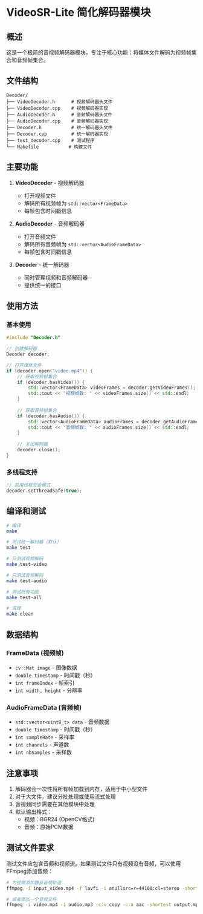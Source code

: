 # VideoSR-Lite 简化解码器模块

## 概述

这是一个极简的音视频解码器模块，专注于核心功能：将媒体文件解码为视频帧集合和音频帧集合。

## 文件结构

```
Decoder/
├── VideoDecoder.h      # 视频解码器头文件
├── VideoDecoder.cpp    # 视频解码器实现
├── AudioDecoder.h      # 音频解码器头文件  
├── AudioDecoder.cpp    # 音频解码器实现
├── Decoder.h           # 统一解码器头文件
├── Decoder.cpp         # 统一解码器实现
├── test_decoder.cpp    # 测试程序
└── Makefile           # 构建文件
```

## 主要功能

1. **VideoDecoder** - 视频解码器
   - 打开视频文件
   - 解码所有视频帧为 `std::vector<FrameData>`
   - 每帧包含时间戳信息

2. **AudioDecoder** - 音频解码器
   - 打开音频文件
   - 解码所有音频帧为 `std::vector<AudioFrameData>`
   - 每帧包含时间戳信息

3. **Decoder** - 统一解码器
   - 同时管理视频和音频解码器
   - 提供统一的接口

## 使用方法

### 基本使用

```cpp
#include "Decoder.h"

// 创建解码器
Decoder decoder;

// 打开媒体文件
if (decoder.open("video.mp4")) {
    // 获取视频帧集合
    if (decoder.hasVideo()) {
        std::vector<FrameData> videoFrames = decoder.getVideoFrames();
        std::cout << "视频帧数: " << videoFrames.size() << std::endl;
    }
    
    // 获取音频帧集合
    if (decoder.hasAudio()) {
        std::vector<AudioFrameData> audioFrames = decoder.getAudioFrames();
        std::cout << "音频帧数: " << audioFrames.size() << std::endl;
    }
    
    // 关闭解码器
    decoder.close();
}
```

### 多线程支持

```cpp
// 启用线程安全模式
decoder.setThreadSafe(true);
```

## 编译和测试

```bash
# 编译
make

# 测试统一解码器（默认）
make test

# 只测试视频解码
make test-video

# 只测试音频解码
make test-audio

# 测试所有功能
make test-all

# 清理
make clean
```

## 数据结构

### FrameData (视频帧)
- `cv::Mat image` - 图像数据
- `double timestamp` - 时间戳（秒）
- `int frameIndex` - 帧索引
- `int width, height` - 分辨率

### AudioFrameData (音频帧)
- `std::vector<uint8_t> data` - 音频数据
- `double timestamp` - 时间戳（秒）
- `int sampleRate` - 采样率
- `int channels` - 声道数
- `int nbSamples` - 采样数

## 注意事项

1. 解码器会一次性将所有帧加载到内存，适用于中小型文件
2. 对于大文件，建议分批处理或使用流式处理
3. 音视频同步需要在其他模块中处理
4. 默认输出格式：
   - 视频：BGR24 (OpenCV格式)
   - 音频：原始PCM数据

## 测试文件要求

测试文件应包含音频和视频流。如果测试文件只有视频没有音频，可以使用FFmpeg添加音频：

```bash
# 为视频添加静音音频轨道
ffmpeg -i input_video.mp4 -f lavfi -i anullsrc=r=44100:cl=stereo -shortest -c:v copy output_with_audio.mp4

# 或者添加一个音频文件
ffmpeg -i video.mp4 -i audio.mp3 -c:v copy -c:a aac -shortest output.mp4
``` 